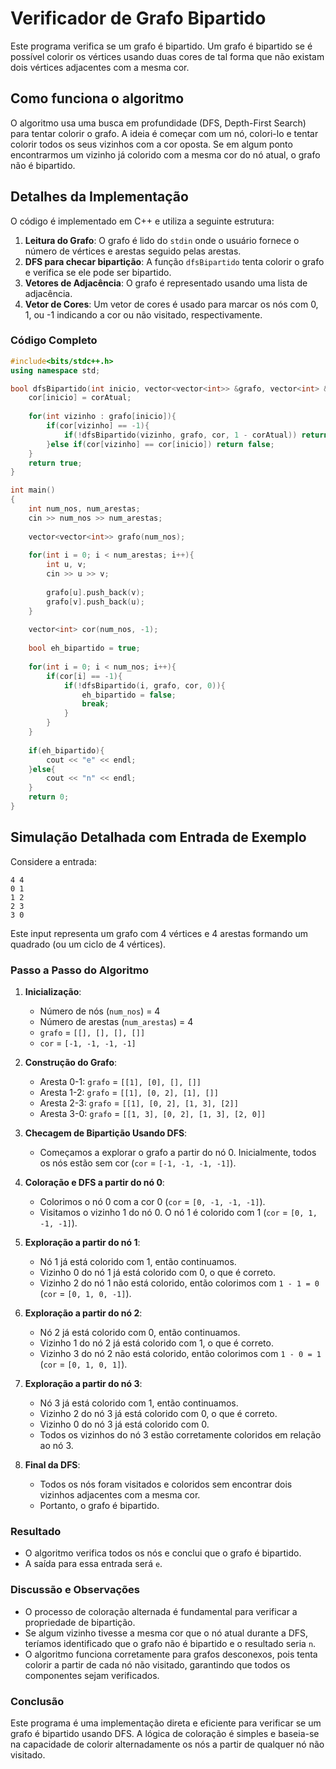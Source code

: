 # Verificador de Grafo Bipartido

Este programa verifica se um grafo é bipartido. Um grafo é bipartido se é possível colorir os vértices usando duas cores de tal forma que não existam dois vértices adjacentes com a mesma cor.

## Como funciona o algoritmo

O algoritmo usa uma busca em profundidade (DFS, Depth-First Search) para tentar colorir o grafo. A ideia é começar com um nó, colori-lo e tentar colorir todos os seus vizinhos com a cor oposta. Se em algum ponto encontrarmos um vizinho já colorido com a mesma cor do nó atual, o grafo não é bipartido.

## Detalhes da Implementação

O código é implementado em C++ e utiliza a seguinte estrutura:

1. **Leitura do Grafo**: O grafo é lido do `stdin` onde o usuário fornece o número de vértices e arestas seguido pelas arestas.
2. **DFS para checar bipartição**: A função `dfsBipartido` tenta colorir o grafo e verifica se ele pode ser bipartido.
3. **Vetores de Adjacência**: O grafo é representado usando uma lista de adjacência.
4. **Vetor de Cores**: Um vetor de cores é usado para marcar os nós com 0, 1, ou -1 indicando a cor ou não visitado, respectivamente.

### Código Completo

```cpp
#include<bits/stdc++.h>
using namespace std;

bool dfsBipartido(int inicio, vector<vector<int>> &grafo, vector<int> &cor, int corAtual){
    cor[inicio] = corAtual;
    
    for(int vizinho : grafo[inicio]){
        if(cor[vizinho] == -1){
            if(!dfsBipartido(vizinho, grafo, cor, 1 - corAtual)) return false;
        }else if(cor[vizinho] == cor[inicio]) return false;
    }
    return true;
}

int main()
{
    int num_nos, num_arestas;
    cin >> num_nos >> num_arestas;
    
    vector<vector<int>> grafo(num_nos);
    
    for(int i = 0; i < num_arestas; i++){
        int u, v;
        cin >> u >> v;
        
        grafo[u].push_back(v);
        grafo[v].push_back(u);
    }
    
    vector<int> cor(num_nos, -1);
    
    bool eh_bipartido = true;
    
    for(int i = 0; i < num_nos; i++){
        if(cor[i] == -1){
            if(!dfsBipartido(i, grafo, cor, 0)){
                eh_bipartido = false;
                break;
            }
        }
    }
    
    if(eh_bipartido){
        cout << "e" << endl;
    }else{
        cout << "n" << endl;
    }
    return 0;
}
```

## Simulação Detalhada com Entrada de Exemplo

Considere a entrada:

```
4 4
0 1
1 2
2 3
3 0
```

Este input representa um grafo com 4 vértices e 4 arestas formando um quadrado (ou um ciclo de 4 vértices).

### Passo a Passo do Algoritmo

1. **Inicialização**:
   - Número de nós (`num_nos`) = 4
   - Número de arestas (`num_arestas`) = 4
   - `grafo` = `[[], [], [], []]`
   - `cor` = `[-1, -1, -1, -1]`

2. **Construção do Grafo**:
   - Aresta 0-1: `grafo` = `[[1], [0], [], []]`
   - Aresta 1-2: `grafo` = `[[1], [0, 2], [1], []]`
   - Aresta 2-3: `grafo` = `[[1], [0, 2], [1, 3], [2]]`
   - Aresta 3-0: `grafo` = `[[1, 3], [0, 2], [1, 3], [2, 0]]`

3. **Checagem de Bipartição Usando DFS**:

   - Começamos a explorar o grafo a partir do nó 0. Inicialmente, todos os nós estão sem cor (`cor` = `[-1, -1, -1, -1]`).

4. **Coloração e DFS a partir do nó 0**:
   - Colorimos o nó 0 com a cor 0 (`cor` = `[0, -1, -1, -1]`).
   - Visitamos o vizinho 1 do nó 0. O nó 1 é colorido com 1 (`cor` = `[0, 1, -1, -1]`).

5. **Exploração a partir do nó 1**:
   - Nó 1 já está colorido com 1, então continuamos.
   - Vizinho 0 do nó 1 já está colorido com 0, o que é correto.
   - Vizinho 2 do nó 1 não está colorido, então colorimos com `1 - 1 = 0` (`cor` = `[0, 1, 0, -1]`).

6. **Exploração a partir do nó 2**:
   - Nó 2 já está colorido com 0, então continuamos.
   - Vizinho 1 do nó 2 já está colorido com 1, o que é correto.
   - Vizinho 3 do nó 2 não está colorido, então colorimos com `1 - 0 = 1` (`cor` = `[0, 1, 0, 1]`).

7. **Exploração a partir do nó 3**:
   - Nó 3 já está colorido com 1, então continuamos.
   - Vizinho 2 do nó 3 já está colorido com 0, o que é correto.
   - Vizinho 0 do nó 3 já está colorido com 0.
   - Todos os vizinhos do nó 3 estão corretamente coloridos em relação ao nó 3.

8. **Final da DFS**:
   - Todos os nós foram visitados e coloridos sem encontrar dois vizinhos adjacentes com a mesma cor.
   - Portanto, o grafo é bipartido.

### Resultado

- O algoritmo verifica todos os nós e conclui que o grafo é bipartido.
- A saída para essa entrada será `e`.

### Discussão e Observações

- O processo de coloração alternada é fundamental para verificar a propriedade de bipartição.
- Se algum vizinho tivesse a mesma cor que o nó atual durante a DFS, teríamos identificado que o grafo não é bipartido e o resultado seria `n`.
- O algoritmo funciona corretamente para grafos desconexos, pois tenta colorir a partir de cada nó não visitado, garantindo que todos os componentes sejam verificados.

### Conclusão

Este programa é uma implementação direta e eficiente para verificar se um grafo é bipartido usando DFS. A lógica de coloração é simples e baseia-se na capacidade de colorir alternadamente os nós a partir de qualquer nó não visitado.

